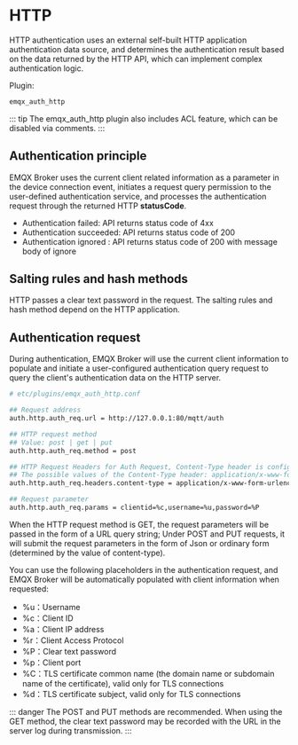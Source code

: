 # HTTP

HTTP authentication uses an external self-built HTTP application authentication data source, and determines the authentication result based on the data returned by the HTTP API, which can implement complex authentication logic.

Plugin:

```bash
emqx_auth_http
```

::: tip 
The emqx_auth_http plugin also includes ACL feature, which can be disabled via comments.
:::


## Authentication principle

EMQX Broker uses the current client related information as a parameter in the device connection event, initiates a request query permission to the user-defined authentication service, and processes the authentication request through the returned HTTP **statusCode**.

 - Authentication failed: API returns status code of 4xx
 - Authentication succeeded: API returns status code of 200
 - Authentication ignored : API returns status code of 200 with message body of ignore

## Salting rules and hash methods

HTTP passes a clear text password in the request. The salting rules and hash method depend on the HTTP application.

## Authentication request

During authentication, EMQX Broker will use the current client information to populate and initiate a user-configured authentication query request to query the client's authentication data on the HTTP server.

```bash
# etc/plugins/emqx_auth_http.conf

## Request address
auth.http.auth_req.url = http://127.0.0.1:80/mqtt/auth

## HTTP request method
## Value: post | get | put
auth.http.auth_req.method = post

## HTTP Request Headers for Auth Request, Content-Type header is configured by default.
## The possible values of the Content-Type header: application/x-www-form-urlencoded, application/json
auth.http.auth_req.headers.content-type = application/x-www-form-urlencoded

## Request parameter
auth.http.auth_req.params = clientid=%c,username=%u,password=%P
```

When the HTTP request method is GET, the request parameters will be passed in the form of a URL query string; Under POST and PUT requests, it will submit the request parameters in the form of Json or ordinary form (determined by the value of content-type).

You can use the following placeholders in the authentication request, and EMQX Broker will be automatically populated with client information when requested:

- %u：Username
- %c：Client ID
- %a：Client IP address
- %r：Client Access Protocol
- %P：Clear text password
- %p：Client port
- %C：TLS certificate common name (the domain name or subdomain name of the certificate), valid only for TLS connections
- %d：TLS certificate subject, valid only for TLS connections

::: danger 
The POST and PUT methods are recommended. When using the GET method, the clear text password may be recorded with the URL in the server log during transmission.
:::

